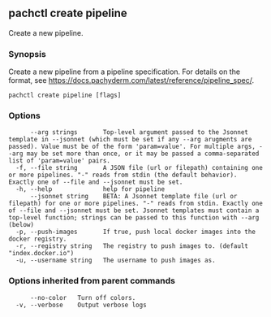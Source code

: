 ## pachctl create pipeline

Create a new pipeline.

### Synopsis

Create a new pipeline from a pipeline specification. For details on the format, see https://docs.pachyderm.com/latest/reference/pipeline_spec/.

```
pachctl create pipeline [flags]
```

### Options

```
      --arg strings       Top-level argument passed to the Jsonnet template in --jsonnet (which must be set if any --arg arugments are passed). Value must be of the form 'param=value'. For multiple args, --arg may be set more than once, or it may be passed a comma-separated list of 'param=value' pairs.
  -f, --file string       A JSON file (url or filepath) containing one or more pipelines. "-" reads from stdin (the default behavior). Exactly one of --file and --jsonnet must be set.
  -h, --help              help for pipeline
      --jsonnet string    BETA: A Jsonnet template file (url or filepath) for one or more pipelines. "-" reads from stdin. Exactly one of --file and --jsonnet must be set. Jsonnet templates must contain a top-level function; strings can be passed to this function with --arg (below)
  -p, --push-images       If true, push local docker images into the docker registry.
  -r, --registry string   The registry to push images to. (default "index.docker.io")
  -u, --username string   The username to push images as.
```

### Options inherited from parent commands

```
      --no-color   Turn off colors.
  -v, --verbose    Output verbose logs
```

